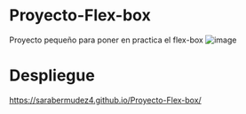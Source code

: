# Proyecto-Flex-box

Proyecto pequeño para poner en practica el flex-box
![image](https://user-images.githubusercontent.com/71676082/202794122-13009430-e796-4d7e-a9fc-248c0ca3eb26.png)

# Despliegue
https://sarabermudez4.github.io/Proyecto-Flex-box/
